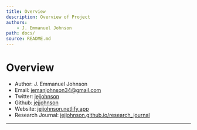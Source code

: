 ```yaml
---
title: Overview
description: Overview of Project
authors:
    - J. Emmanuel Johnson
path: docs/
source: README.md
---
```

# Overview

* Author: J. Emmanuel Johnson
* Email: [jemanjohnson34@gmail.com](mailto:jemanjohnson34@gmail.com)
* Twitter: [jejjohnson](https://twitter.com/jejjohnson)
* Github: [jejjohnson](https://github.com/jejjohnson)
* Website: [jejjohnson.netlify.app](https://jejjohnson.netlify.app)
* Research Journal: [jejjohnson.github.io/research_journal](https://jejjohnson.github.io/research_journal)

---